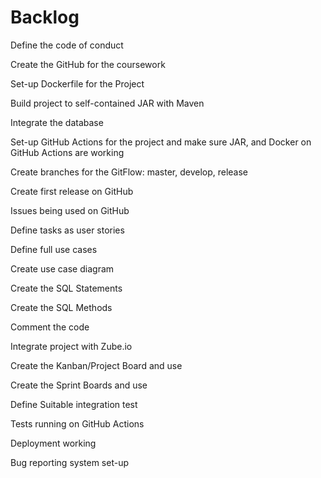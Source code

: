 # Backlog

Define the code of conduct

Create the GitHub for the coursework

Set-up Dockerfile for the Project

Build project to self-contained JAR with Maven

Integrate the database

Set-up GitHub Actions for the project and make sure JAR, and Docker on GitHub Actions are working

Create branches for the GitFlow: master, develop, release

Create first release on GitHub

Issues being used on GitHub

Define tasks as user stories

Define full use cases

Create use case diagram

Create the SQL Statements

Create the SQL Methods

Comment the code

Integrate project with Zube.io

Create the Kanban/Project Board and use

Create the Sprint Boards and use

Define Suitable integration test

Tests running on GitHub Actions

Deployment working

Bug reporting system set-up
